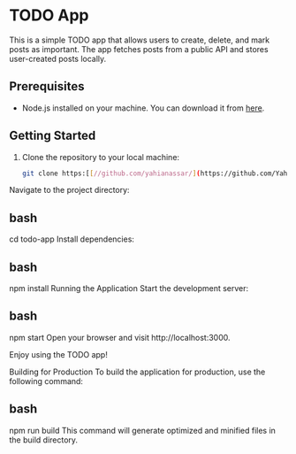 
# TODO App

This is a simple TODO app that allows users to create, delete, and mark posts as important. The app fetches posts from a public API and stores user-created posts locally.

## Prerequisites

- Node.js installed on your machine. You can download it from [here](https://nodejs.org/).

## Getting Started

1. Clone the repository to your local machine:

   ```bash
   git clone https:[[//github.com/yahianassar/](https://github.com/YahiaNassar/Ajax-Task/)](https://github.com/YahiaNassar/Ajax-Task/tree/82d02b82f3c9aedc890be28b1f7819a688bc451f/webdev%20ajax)
Navigate to the project directory:

## bash
cd todo-app
Install dependencies:

## bash
npm install
Running the Application
Start the development server:

## bash
npm start
Open your browser and visit http://localhost:3000.

Enjoy using the TODO app!

Building for Production
To build the application for production, use the following command:

## bash
npm run build
This command will generate optimized and minified files in the build directory.
